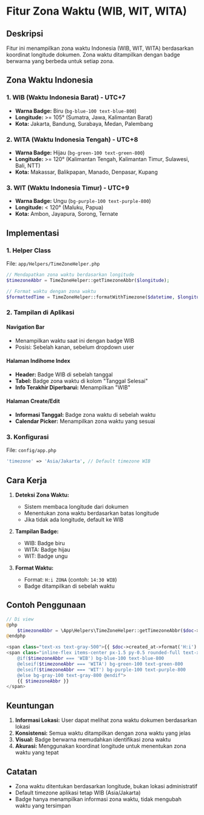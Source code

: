 # Fitur Zona Waktu (WIB, WIT, WITA)

## Deskripsi
Fitur ini menampilkan zona waktu Indonesia (WIB, WIT, WITA) berdasarkan koordinat longitude dokumen. Zona waktu ditampilkan dengan badge berwarna yang berbeda untuk setiap zona.

## Zona Waktu Indonesia

### 1. WIB (Waktu Indonesia Barat) - UTC+7
- **Warna Badge:** Biru (`bg-blue-100 text-blue-800`)
- **Longitude:** >= 105° (Sumatra, Jawa, Kalimantan Barat)
- **Kota:** Jakarta, Bandung, Surabaya, Medan, Palembang

### 2. WITA (Waktu Indonesia Tengah) - UTC+8
- **Warna Badge:** Hijau (`bg-green-100 text-green-800`)
- **Longitude:** >= 120° (Kalimantan Tengah, Kalimantan Timur, Sulawesi, Bali, NTT)
- **Kota:** Makassar, Balikpapan, Manado, Denpasar, Kupang

### 3. WIT (Waktu Indonesia Timur) - UTC+9
- **Warna Badge:** Ungu (`bg-purple-100 text-purple-800`)
- **Longitude:** < 120° (Maluku, Papua)
- **Kota:** Ambon, Jayapura, Sorong, Ternate

## Implementasi

### 1. Helper Class
File: `app/Helpers/TimeZoneHelper.php`

```php
// Mendapatkan zona waktu berdasarkan longitude
$timezoneAbbr = TimeZoneHelper::getTimezoneAbbr($longitude);

// Format waktu dengan zona waktu
$formattedTime = TimeZoneHelper::formatWithTimezone($datetime, $longitude);
```

### 2. Tampilan di Aplikasi

#### Navigation Bar
- Menampilkan waktu saat ini dengan badge WIB
- Posisi: Sebelah kanan, sebelum dropdown user

#### Halaman Indihome Index
- **Header:** Badge WIB di sebelah tanggal
- **Tabel:** Badge zona waktu di kolom "Tanggal Selesai"
- **Info Terakhir Diperbarui:** Menampilkan "WIB"

#### Halaman Create/Edit
- **Informasi Tanggal:** Badge zona waktu di sebelah waktu
- **Calendar Picker:** Menampilkan zona waktu yang sesuai

### 3. Konfigurasi
File: `config/app.php`
```php
'timezone' => 'Asia/Jakarta', // Default timezone WIB
```

## Cara Kerja

1. **Deteksi Zona Waktu:**
   - Sistem membaca longitude dari dokumen
   - Menentukan zona waktu berdasarkan batas longitude
   - Jika tidak ada longitude, default ke WIB

2. **Tampilan Badge:**
   - WIB: Badge biru
   - WITA: Badge hijau  
   - WIT: Badge ungu

3. **Format Waktu:**
   - Format: `H:i ZONA` (contoh: `14:30 WIB`)
   - Badge ditampilkan di sebelah waktu

## Contoh Penggunaan

```php
// Di view
@php
    $timezoneAbbr = \App\Helpers\TimeZoneHelper::getTimezoneAbbr($doc->longitude);
@endphp

<span class="text-xs text-gray-500">{{ $doc->created_at->format('H:i') }}</span>
<span class="inline-flex items-center px-1.5 py-0.5 rounded-full text-xs font-medium 
    @if($timezoneAbbr === 'WIB') bg-blue-100 text-blue-800
    @elseif($timezoneAbbr === 'WITA') bg-green-100 text-green-800
    @elseif($timezoneAbbr === 'WIT') bg-purple-100 text-purple-800
    @else bg-gray-100 text-gray-800 @endif">
    {{ $timezoneAbbr }}
</span>
```

## Keuntungan

1. **Informasi Lokasi:** User dapat melihat zona waktu dokumen berdasarkan lokasi
2. **Konsistensi:** Semua waktu ditampilkan dengan zona waktu yang jelas
3. **Visual:** Badge berwarna memudahkan identifikasi zona waktu
4. **Akurasi:** Menggunakan koordinat longitude untuk menentukan zona waktu yang tepat

## Catatan

- Zona waktu ditentukan berdasarkan longitude, bukan lokasi administratif
- Default timezone aplikasi tetap WIB (Asia/Jakarta)
- Badge hanya menampilkan informasi zona waktu, tidak mengubah waktu yang tersimpan 